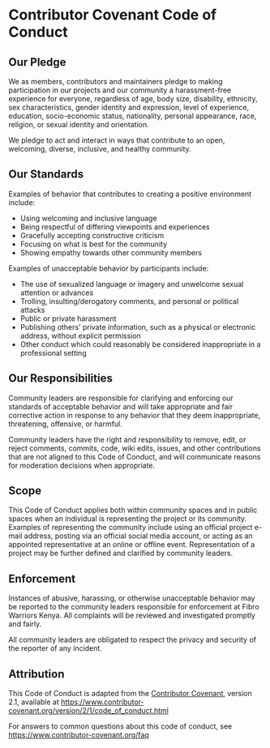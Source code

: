# Contributor Covenant Code of Conduct

## Our Pledge

We as members, contributors and maintainers pledge to making participation in our projects and
our community a harassment-free experience for everyone, regardless of age, body
size, disability, ethnicity, sex characteristics, gender identity and expression,
level of experience, education, socio-economic status, nationality, personal
appearance, race, religion, or sexual identity and orientation.

We pledge to act and interact in ways that contribute to an open, welcoming, 
diverse, inclusive, and healthy community.

## Our Standards

Examples of behavior that contributes to creating a positive environment
include:

- Using welcoming and inclusive language
- Being respectful of differing viewpoints and experiences
- Gracefully accepting constructive criticism
- Focusing on what is best for the community
- Showing empathy towards other community members

Examples of unacceptable behavior by participants include:

- The use of sexualized language or imagery and unwelcome sexual attention or
  advances
- Trolling, insulting/derogatory comments, and personal or political attacks
- Public or private harassment
- Publishing others' private information, such as a physical or electronic
  address, without explicit permission
- Other conduct which could reasonably be considered inappropriate in a
  professional setting

## Our Responsibilities

Community leaders are responsible for clarifying and enforcing our standards of acceptable behavior 
and will take appropriate and fair corrective action in response to any behavior that they deem inappropriate, 
threatening, offensive, or harmful.

Community leaders have the right and responsibility to remove, edit, 
or reject comments, commits, code, wiki edits, issues, and other contributions 
that are not aligned to this Code of Conduct, and will communicate reasons for moderation decisions when appropriate.

## Scope

This Code of Conduct applies both within community spaces and in public spaces
when an individual is representing the project or its community. Examples of
representing the community include using an official project e-mail
address, posting via an official social media account, or acting as an appointed
representative at an online or offline event. Representation of a project may be
further defined and clarified by community leaders.

## Enforcement

Instances of abusive, harassing, or otherwise unacceptable behavior may be reported 
to the community leaders responsible for enforcement at Fibro Warriors Kenya. 
All complaints will be reviewed and investigated promptly and fairly.

All community leaders are obligated to respect the privacy and security of the reporter of any incident.

## Attribution

This Code of Conduct is adapted from the [Contributor Covenant][homepage], version 2.1,
available at https://www.contributor-covenant.org/version/2/1/code_of_conduct.html

[homepage]: https://www.contributor-covenant.org

For answers to common questions about this code of conduct, see
https://www.contributor-covenant.org/faq